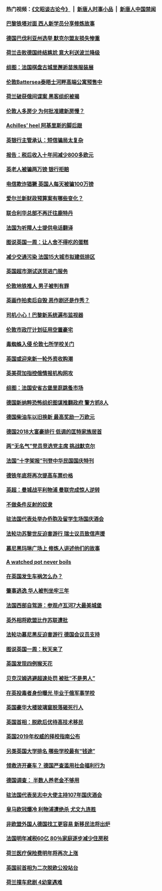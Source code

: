 #### 热门视频：[《文昭谈古论今》](https://github.com/gfw-breaker/wenzhao/blob/master/README.md?t=10161233) &nbsp;|&nbsp; [新唐人时事小品](https://github.com/gfw-breaker/ntdtv-comedy/blob/master/README.md?t=10161233) &nbsp;|&nbsp; [新唐人中国禁闻](https://github.com/gfw-breaker/ntdtv-news/blob/master/README.md?t=10161233)

#### [巴黎铁塔对面 西人新学员分享修炼故事](../pages/nsc974/n10786939.md?t=10161233) 

#### [德国巴伐利亚州选举 默克尔盟友损失惨重](../pages/nsc974/n10783385.md?t=10161233) 

#### [荷兰击败德国终结尴尬 意大利送波兰降级](../pages/nsc974/n10783771.md?t=10161233) 

#### [组图：法国棋盘古城里邂逅苗族服装展](../pages/nsc974/n10781596.md?t=10161233) 

#### [伦敦Battersea泰晤士河畔高端公寓预售中](../pages/nsc974/n10780029.md?t=10161233) 

#### [荷兰破获俄间谍案 黑客组织被揭](../pages/nsc974/n10779265.md?t=10161233) 

#### [伦敦人多房少 为何批准建新房慢？](../pages/nsc974/n10779376.md?t=10161233) 

#### [Achilles’ heel 阿基里斯的脚后跟](../pages/nsc974/n10779364.md?t=10161233) 

#### [英银行主管承认：短信骗局太复杂](../pages/nsc974/n10779357.md?t=10161233) 

#### [报告：税后收入十年间减少800多欧元](../pages/nsc974/n10779342.md?t=10161233) 

#### [英老人被骗两万镑 银行拒赔](../pages/nsc974/n10779353.md?t=10161233) 

#### [电信欺诈猖獗 英国人每天被骗100万镑](../pages/nsc974/n10779322.md?t=10161233) 

#### [爱尔兰新财政预算案有哪些变化？](../pages/nsc974/n10779332.md?t=10161233) 

#### [联合利华总部不再迁往鹿特丹](../pages/nsc974/n10779315.md?t=10161233) 

#### [法国为听障人士提供电话翻译](../pages/nsc974/n10776654.md?t=10161233) 

#### [图说英国一周：让人舍不得吃的蛋糕](../pages/nsc974/n10776635.md?t=10161233) 

#### [减少交通污染 法国15大城市拟建低排区](../pages/nsc974/n10776580.md?t=10161233) 

#### [英国超市测试送货进门服务](../pages/nsc974/n10776623.md?t=10161233) 

#### [伦敦地铁推人 男子被判有罪](../pages/nsc974/n10776609.md?t=10161233) 

#### [英画作拍卖后自毁 恶作剧还是作秀？](../pages/nsc974/n10776576.md?t=10161233) 

#### [司机小心！巴黎新系统遍布监视器](../pages/nsc974/n10776510.md?t=10161233) 

#### [伦敦市政厅计划征用空置豪宅](../pages/nsc974/n10776569.md?t=10161233) 

#### [毒蜘蛛入侵 伦敦七所学校关门](../pages/nsc974/n10776564.md?t=10161233) 

#### [英国或迎来新一轮外资收购潮](../pages/nsc974/n10776549.md?t=10161233) 

#### [英美荷加指控俄情报机构网攻](../pages/nsc974/n10776535.md?t=10161233) 

#### [组图：法国安省古堡里逛跳蚤市场](../pages/nsc974/n10775210.md?t=10161233) 

#### [德国新纳粹恐怖组织图谋推翻政府 警方抓8人](../pages/nsc974/n10774321.md?t=10161233) 

#### [德国柴油车以旧换新 最高奖励一万欧元](../pages/nsc974/n10774269.md?t=10161233) 

#### [德国2018大富豪排行 低调的匡特家族居首](../pages/nsc974/n10774023.md?t=10161233) 

#### [两“无名气”党员竞选党主席 挑战默克尔](../pages/nsc974/n10774533.md?t=10161233) 

#### [法国“十字架报”刊登中华民国国庆特刊](../pages/nsc974/n10774543.md?t=10161233) 

#### [德铁年底将再次提高车票价格](../pages/nsc974/n10774155.md?t=10161233) 

#### [英超：曼城战平利物浦 曼联完成惊人逆转](../pages/nsc974/n10773638.md?t=10161233) 

#### [不做条件反射的奴隶](../pages/nsc974/n10771821.md?t=10161233) 

#### [驻法国代表处举办侨胞及留学生场国庆酒会](../pages/nsc974/n10769921.md?t=10161233) 

#### [法轮功苏黎世反迫害游行 瑞士议员致信声援](../pages/nsc974/n10767250.md?t=10161233) 

#### [慕尼黑玛琳广场上 修炼人讲述他们的故事](../pages/nsc974/n10762990.md?t=10161233) 

#### [A watched pot never boils](../pages/nsc974/n10763822.md?t=10161233) 

#### [在英国发生车祸怎么办？](../pages/nsc974/n10763811.md?t=10161233) 

#### [肇事逃逸 华人被判坐牢三年](../pages/nsc974/n10763799.md?t=10161233) 

#### [法国西部自驾游：参观卢瓦河7大最美城堡](../pages/nsc974/n10760218.md?t=10161233) 

#### [英外相将欧盟比作苏联遭批](../pages/nsc974/n10761274.md?t=10161233) 

#### [法轮功慕尼黑反迫害游行 德国会议员支持](../pages/nsc974/n10760664.md?t=10161233) 

#### [图说英国一周：秋天来了](../pages/nsc974/n10761380.md?t=10161233) 

#### [英国发现四例猴天花](../pages/nsc974/n10761362.md?t=10161233) 

#### [贝克汉姆逃避超速处罚 被批“不是男人”](../pages/nsc974/n10761349.md?t=10161233) 

#### [在英投毒者身份曝光 毕业于俄军事学校](../pages/nsc974/n10761338.md?t=10161233) 

#### [英国豪华大楼玻璃窗脱落砸死行人](../pages/nsc974/n10761334.md?t=10161233) 

#### [英国首相：脱欧后优待高技术移民](../pages/nsc974/n10761323.md?t=10161233) 

#### [英国2019年权威的择校指南公布](../pages/nsc974/n10761253.md?t=10161233) 

#### [另类英国大学排名 哪些学校最有“钱途”](../pages/nsc974/n10760972.md?t=10161233) 

#### [领救济开豪车？ 德国严查滥用社会福利行为](../pages/nsc974/n10760730.md?t=10161233) 

#### [德国调查：  半数人养老金不够用](../pages/nsc974/n10760552.md?t=10161233) 

#### [驻法国代表吴志中大使主持107年国庆酒会](../pages/nsc974/n10760458.md?t=10161233) 

#### [皇马欧冠爆冷 利物浦遭绝杀 尤文九连胜](../pages/nsc974/n10759476.md?t=10161233) 

#### [非欧盟外国人德国找工更容易 新移民法将出炉](../pages/nsc974/n10758904.md?t=10161233) 

#### [法国明年减税60亿 80％家庭逐步减少住房税](../pages/nsc974/n10758112.md?t=10161233) 

#### [荷兰医疗保险费明年将再次上涨](../pages/nsc974/n10758614.md?t=10161233) 

#### [英国前首相为二次脱欧公投站台](../pages/nsc974/n10756382.md?t=10161233) 

#### [荷兰撞车悲剧 4幼童遇难](../pages/nsc974/n10758529.md?t=10161233) 

